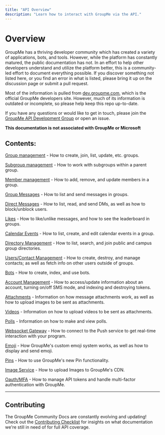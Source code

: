 ```yaml
---
title: "API Overview"
description: "Learn how to interact with GroupMe via the API."
---
```


# Overview

GroupMe has a thriving developer community which has created a variety of applications, bots, and tools. However, while the platform has constantly matured, the public documentation has not. In an effort to help other developers understand and utilize the platform better, this is a community-led effort to document everything possible. If you discover something not listed here, or you find an error in what is listed, please bring it up on the discussion page or submit a pull request.

Most of the information is pulled from [dev.groupme.com](https://dev.groupme.com/), which is the official GroupMe developers site. However, much of its information is outdated or incomplete, so please help keep this repo up-to-date.

If you have any questions or would like to get in touch, please join the [GroupMe API Development Group](https://groupme.com/join_group/27317261/ibNNhx) or open an issue.

**This documentation is not associated with GroupMe or Microsoft**

## Contents:

[Group management](groups.md) - How to create, join, list, update, etc. groups.

[Subgroup management](subtopics.md) - How to work with subgroups within a parent group.

[Member management](members.md) - How to add, remove, and update members in a group.

[Group Messages](messages.md) - How to list and send messages in groups.

[Direct Messages](dms.md) - How to list, read, and send DMs, as well as how to block/unblock users.

[Likes](likes.md) - How to like/unlike messages, and how to see the leaderboard in groups.

[Calendar Events](calendar.md) - How to list, create, and edit calendar events in a group.

[Directory Management](directories.md) - How to list, search, and join public and campus group directories.

[Users/Contact Management](users.md) - How to create, destroy, and manage contacts; as well as fetch info on other users outside of groups.

[Bots](bots.md) - How to create, index, and use bots.

[Account Management](self.md) - How to access/update information about an account, turning on/off SMS mode, and indexing and destroying tokens.

[Attachments](attachments.md) - Information on how message attachments work, as well as how to upload images to be sent as attachments.

[Videos](video.md) - Information on how to upload videos to be sent as attachments.

[Polls](polls.md) - Information on how to make and view polls.

[Websocket Gateway](push.md) - How to connect to the Push service to get real-time interaction with your program.

[Emoji](emoji.md) - How GroupMe's custom emoji system works, as well as how to display and send emoji.

[Pins](pins.md) - How to use GroupMe's new Pin functionality.

[Image Service](images.md) - How to upload Images to GroupMe's CDN.

[Oauth/MFA](oauth.md) - How to manage API tokens and handle multi-factor authentication with GroupMe.

***

## Contributing

The GroupMe Community Docs are constantly evolving and updating! Check out the [Contributing Checklist](https://github.com/groupme-js/GroupMeCommunityDocs/issues/32) for insights on what documentation we're still in need of for full API coverage. 
